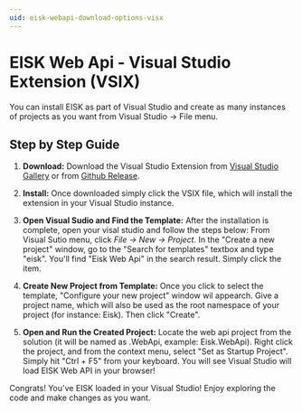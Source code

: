 ```yaml
---
uid: eisk-webapi-download-options-visx
---
```

# EISK Web Api - Visual Studio Extension (VSIX)

You can install EISK as part of Visual Studio and create as many instances of projects as you want from Visual Studio -> File menu.

## Step by Step Guide

1) **Download:** Download the Visual Studio Extension from [Visual Studio Gallery](https://marketplace.visualstudio.com/items?itemName=AshrafulAlam.Eisk) or from [Github Release](https://github.com/EISK/eisk.webapi/releases). 

2) **Install:** Once downloaded simply click the VSIX file, which will install the extension in your Visual Studio instance.

3) **Open Visual Sudio and Find the Template:** After the installation is complete, open your visal studio and follow the steps below: From Visual Sutio menu, click *File -> New -> Project*. In the "Create a new project" window, go to the "Search for templates" textbox and type "eisk". You'll find "Eisk Web Api" in the search result. Simply click the item.

4) **Create New Project from Template:** Once you click to select the template, "Configure your new project" window wil appearch. Give a project name, which will also be used as the root namespace of your project (for instance: Eisk). Then click "Create".

5) **Open and Run the Created Project:** Locate the web api project from the solution (it will be named as <the project name you provided>.WebApi, example: Eisk.WebApi). Right click the project, and from the context menu, select "Set as Startup Project". Simply hit "Ctrl + F5" from your keyboard. You will see Visual Studio will load EISK Web API in your browser!

Congrats! You've EISK loaded in your Visual Studio! Enjoy exploring the code and make changes as you want.